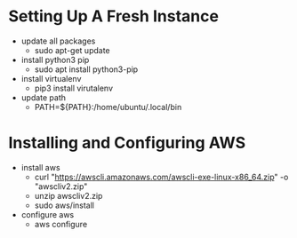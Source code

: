 # Setting Up A Fresh Instance
* update all packages
    * sudo apt-get update
* install python3 pip
    * sudo apt install python3-pip
* install virtualenv
    * pip3 install virutalenv
* update path
    * PATH=${PATH}:/home/ubuntu/.local/bin

# Installing and Configuring AWS
* install aws
    * curl "https://awscli.amazonaws.com/awscli-exe-linux-x86_64.zip" -o "awscliv2.zip"
    * unzip awscliv2.zip
    * sudo aws/install
* configure aws
    * aws configure
